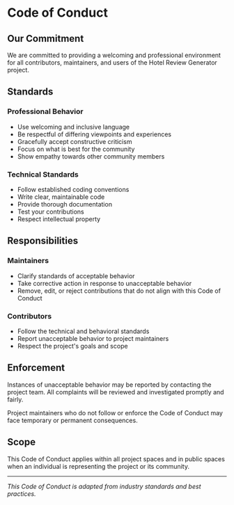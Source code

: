 # Code of Conduct

## Our Commitment

We are committed to providing a welcoming and professional environment for all contributors, maintainers, and users of the Hotel Review Generator project.

## Standards

### Professional Behavior
- Use welcoming and inclusive language
- Be respectful of differing viewpoints and experiences
- Gracefully accept constructive criticism
- Focus on what is best for the community
- Show empathy towards other community members

### Technical Standards
- Follow established coding conventions
- Write clear, maintainable code
- Provide thorough documentation
- Test your contributions
- Respect intellectual property

## Responsibilities

### Maintainers
- Clarify standards of acceptable behavior
- Take corrective action in response to unacceptable behavior
- Remove, edit, or reject contributions that do not align with this Code of Conduct

### Contributors
- Follow the technical and behavioral standards
- Report unacceptable behavior to project maintainers
- Respect the project's goals and scope

## Enforcement

Instances of unacceptable behavior may be reported by contacting the project team. All complaints will be reviewed and investigated promptly and fairly.

Project maintainers who do not follow or enforce the Code of Conduct may face temporary or permanent consequences.

## Scope

This Code of Conduct applies within all project spaces and in public spaces when an individual is representing the project or its community.

---

*This Code of Conduct is adapted from industry standards and best practices.*